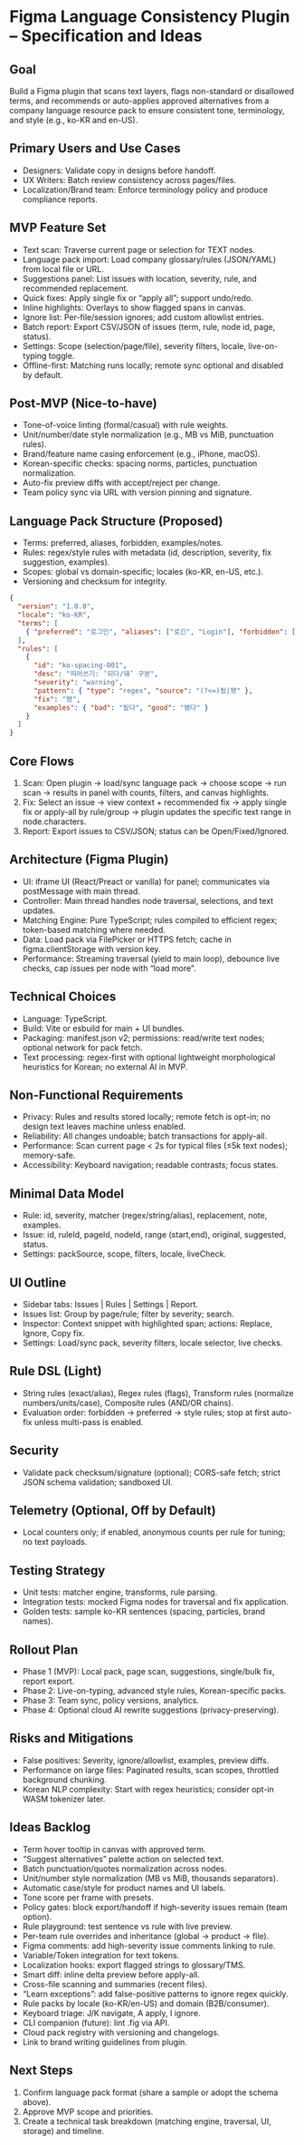 # Figma Language Consistency Plugin – Specification and Ideas

## Goal
Build a Figma plugin that scans text layers, flags non-standard or disallowed terms, and recommends or auto-applies approved alternatives from a company language resource pack to ensure consistent tone, terminology, and style (e.g., ko-KR and en-US).

## Primary Users and Use Cases
- Designers: Validate copy in designs before handoff.
- UX Writers: Batch review consistency across pages/files.
- Localization/Brand team: Enforce terminology policy and produce compliance reports.

## MVP Feature Set
- Text scan: Traverse current page or selection for TEXT nodes.
- Language pack import: Load company glossary/rules (JSON/YAML) from local file or URL.
- Suggestions panel: List issues with location, severity, rule, and recommended replacement.
- Quick fixes: Apply single fix or “apply all”; support undo/redo.
- Inline highlights: Overlays to show flagged spans in canvas.
- Ignore list: Per-file/session ignores; add custom allowlist entries.
- Batch report: Export CSV/JSON of issues (term, rule, node id, page, status).
- Settings: Scope (selection/page/file), severity filters, locale, live-on-typing toggle.
- Offline-first: Matching runs locally; remote sync optional and disabled by default.

## Post-MVP (Nice-to-have)
- Tone-of-voice linting (formal/casual) with rule weights.
- Unit/number/date style normalization (e.g., MB vs MiB, punctuation rules).
- Brand/feature name casing enforcement (e.g., iPhone, macOS).
- Korean-specific checks: spacing norms, particles, punctuation normalization.
- Auto-fix preview diffs with accept/reject per change.
- Team policy sync via URL with version pinning and signature.

## Language Pack Structure (Proposed)
- Terms: preferred, aliases, forbidden, examples/notes.
- Rules: regex/style rules with metadata (id, description, severity, fix suggestion, examples).
- Scopes: global vs domain-specific; locales (ko-KR, en-US, etc.).
- Versioning and checksum for integrity.

```json
{
  "version": "1.0.0",
  "locale": "ko-KR",
  "terms": [
    { "preferred": "로그인", "aliases": ["로긴", "Login"], "forbidden": ["Sign in*"], "note": "UI copy uses 로그인" }
  ],
  "rules": [
    {
      "id": "ko-spacing-001",
      "desc": "띄어쓰기: ‘되다/돼’ 구분",
      "severity": "warning",
      "pattern": { "type": "regex", "source": "(?<=)됬|됏" },
      "fix": "됐",
      "examples": { "bad": "됬다", "good": "됐다" }
    }
  ]
}
```

## Core Flows
1. Scan: Open plugin → load/sync language pack → choose scope → run scan → results in panel with counts, filters, and canvas highlights.
2. Fix: Select an issue → view context + recommended fix → apply single fix or apply-all by rule/group → plugin updates the specific text range in node.characters.
3. Report: Export issues to CSV/JSON; status can be Open/Fixed/Ignored.

## Architecture (Figma Plugin)
- UI: iframe UI (React/Preact or vanilla) for panel; communicates via postMessage with main thread.
- Controller: Main thread handles node traversal, selections, and text updates.
- Matching Engine: Pure TypeScript; rules compiled to efficient regex; token-based matching where needed.
- Data: Load pack via FilePicker or HTTPS fetch; cache in figma.clientStorage with version key.
- Performance: Streaming traversal (yield to main loop), debounce live checks, cap issues per node with “load more”.

## Technical Choices
- Language: TypeScript.
- Build: Vite or esbuild for main + UI bundles.
- Packaging: manifest.json v2; permissions: read/write text nodes; optional network for pack fetch.
- Text processing: regex-first with optional lightweight morphological heuristics for Korean; no external AI in MVP.

## Non-Functional Requirements
- Privacy: Rules and results stored locally; remote fetch is opt-in; no design text leaves machine unless enabled.
- Reliability: All changes undoable; batch transactions for apply-all.
- Performance: Scan current page < 2s for typical files (≤5k text nodes); memory-safe.
- Accessibility: Keyboard navigation; readable contrasts; focus states.

## Minimal Data Model
- Rule: id, severity, matcher (regex/string/alias), replacement, note, examples.
- Issue: id, ruleId, pageId, nodeId, range (start,end), original, suggested, status.
- Settings: packSource, scope, filters, locale, liveCheck.

## UI Outline
- Sidebar tabs: Issues | Rules | Settings | Report.
- Issues list: Group by page/rule; filter by severity; search.
- Inspector: Context snippet with highlighted span; actions: Replace, Ignore, Copy fix.
- Settings: Load/sync pack, severity filters, locale selector, live checks.

## Rule DSL (Light)
- String rules (exact/alias), Regex rules (flags), Transform rules (normalize numbers/units/case), Composite rules (AND/OR chains).
- Evaluation order: forbidden → preferred → style rules; stop at first auto-fix unless multi-pass is enabled.

## Security
- Validate pack checksum/signature (optional); CORS-safe fetch; strict JSON schema validation; sandboxed UI.

## Telemetry (Optional, Off by Default)
- Local counters only; if enabled, anonymous counts per rule for tuning; no text payloads.

## Testing Strategy
- Unit tests: matcher engine, transforms, rule parsing.
- Integration tests: mocked Figma nodes for traversal and fix application.
- Golden tests: sample ko-KR sentences (spacing, particles, brand names).

## Rollout Plan
- Phase 1 (MVP): Local pack, page scan, suggestions, single/bulk fix, report export.
- Phase 2: Live-on-typing, advanced style rules, Korean-specific packs.
- Phase 3: Team sync, policy versions, analytics.
- Phase 4: Optional cloud AI rewrite suggestions (privacy-preserving).

## Risks and Mitigations
- False positives: Severity, ignore/allowlist, examples, preview diffs.
- Performance on large files: Paginated results, scan scopes, throttled background chunking.
- Korean NLP complexity: Start with regex heuristics; consider opt-in WASM tokenizer later.

## Ideas Backlog
- Term hover tooltip in canvas with approved term.
- “Suggest alternatives” palette action on selected text.
- Batch punctuation/quotes normalization across nodes.
- Unit/number style normalization (MB vs MiB, thousands separators).
- Automatic case/style for product names and UI labels.
- Tone score per frame with presets.
- Policy gates: block export/handoff if high-severity issues remain (team option).
- Rule playground: test sentence vs rule with live preview.
- Per-team rule overrides and inheritance (global → product → file).
- Figma comments: add high-severity issue comments linking to rule.
- Variable/Token integration for text tokens.
- Localization hooks: export flagged strings to glossary/TMS.
- Smart diff: inline delta preview before apply-all.
- Cross-file scanning and summaries (recent files).
- “Learn exceptions”: add false-positive patterns to ignore regex quickly.
- Rule packs by locale (ko-KR/en-US) and domain (B2B/consumer).
- Keyboard triage: J/K navigate, A apply, I ignore.
- CLI companion (future): lint .fig via API.
- Cloud pack registry with versioning and changelogs.
- Link to brand writing guidelines from plugin.

## Next Steps
1. Confirm language pack format (share a sample or adopt the schema above).
2. Approve MVP scope and priorities.
3. Create a technical task breakdown (matching engine, traversal, UI, storage) and timeline.
